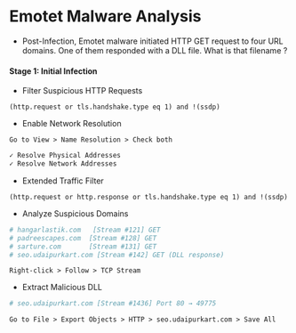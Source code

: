 # Emotet Malware Analysis

- Post-Infection, Emotet malware initiated HTTP GET request to four URL domains. One of them responded with a DLL file. What is that filename ?

#### Stage 1: Initial Infection

- Filter Suspicious HTTP Requests

`(http.request or tls.handshake.type eq 1) and !(ssdp)`

- Enable Network Resolution

`Go to View > Name Resolution > Check both`

```sh
✓ Resolve Physical Addresses
✓ Resolve Network Addresses
```

- Extended Traffic Filter

`(http.request or http.response or tls.handshake.type eq 1) and !(ssdp)`

- Analyze Suspicious Domains

```sh
# hangarlastik.com   [Stream #121] GET
# padreescapes.com  [Stream #128] GET
# sarture.com       [Stream #131] GET
# seo.udaipurkart.com [Stream #142] GET (DLL response)
```

`Right-click > Follow > TCP Stream`

- Extract Malicious DLL

```sh
# seo.udaipurkart.com [Stream #1436] Port 80 → 49775
```

`Go to File > Export Objects > HTTP > seo.udaipurkart.com > Save All`
